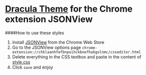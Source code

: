 # [Dracula Theme](https://github.com/zenorocha/dracula-theme) for the Chrome extension JSONView

####How to use these styles
1. Install [JSONView](https://chrome.google.com/webstore/detail/jsonview/chklaanhfefbnpoihckbnefhakgolnmc) from the Chrome Web Store
2. Go to the JSONView options page
  ```chrome-extension://chklaanhfefbnpoihckbnefhakgolnmc/csseditor.html```
3. Delete everything in the CSS textbox and paste in the content of [style.css](https://raw.githubusercontent.com/braden337/dracula-theme-JSONView/master/style.css)
4. Click `save` and enjoy
